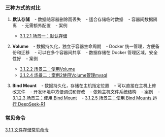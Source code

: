 ### 三种方式的对比

1. **默认存储**
   - 数据随容器删除而丢失
   - 适合存储临时数据
   - 容器间数据隔离
   - 无需额外配置
   - 案例
	- [3.1.2.1 场景一：默认存储](3.1.2.1%20场景一：默认存储.md)
  
2. **Volume**
   - 数据持久化，独立于容器生命周期
   - Docker 统一管理，方便备份和迁移
   - 可以在多个容器间共享
   - 数据存储在 Docker 管理区域，安全性好
   - 案例
	- [3.1.2.2 场景二：使用Volume](3.1.2.2%20场景二：使用Volume.md)
	- [3.1.2.4 场景二：案例2使用Volume管理mysql](3.1.2.4%20场景二：案例2使用Volume管理mysql.md)

1. **Bind Mount**
   - 数据持久化，存储在主机指定位置
   - 可以直接在主机上修改文件
   - 开发环境中方便调试和修改
   - 依赖主机文件系统结构
   - 案例
	   - [3.1.2.3 场景三：使用 Bind Mount](3.1.2.3%20场景三：使用%20Bind%20Mount.md)
	   - [3.1.2.5 场景三：使用 Bind Mounts 运行 DeepSeek-R1](3.1.2.5%20场景三：使用%20Bind%20Mounts%20运行%20DeepSeek-R1.md)
### 常见命令
[3.1.1 文件存储常见命令](3.1.1%20文件存储常见命令.md)